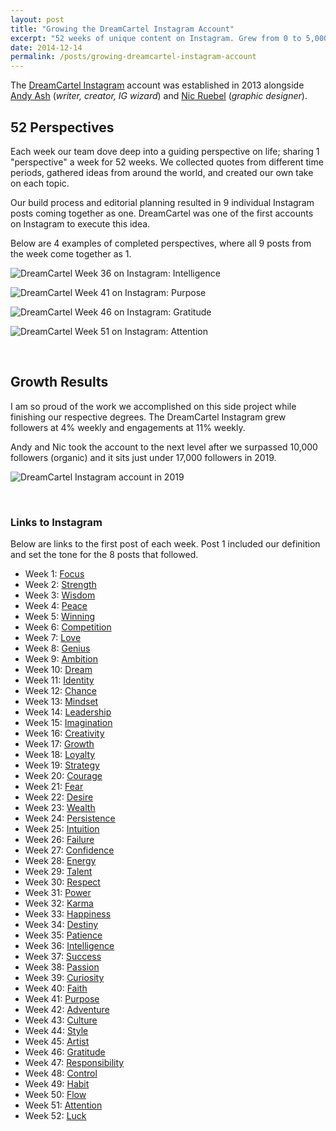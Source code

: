 ```yaml
---
layout: post
title: "Growing the DreamCartel Instagram Account"
excerpt: "52 weeks of unique content on Instagram. Grew from 0 to 5,000 followers with 4% weekly increase in followers and 11% weekly increase in engagement."
date: 2014-12-14
permalink: /posts/growing-dreamcartel-instagram-account
---
```



The [DreamCartel Instagram](https://www.instagram.com/dreamcartel/) account was established in 2013 alongside [Andy Ash](https://www.instagram.com/andycashco/) (*writer, creator, IG wizard*) and [Nic Ruebel](https://www.instagram.com/nicruebel/) (*graphic designer*).

## 52 Perspectives

Each week our team dove deep into a guiding perspective on life; sharing 1 "perspective" a week for 52 weeks. We collected quotes from different time periods, gathered ideas from around the world, and created our own take on each topic.

Our build process and editorial planning resulted in 9 individual Instagram posts coming together as one. DreamCartel was one of the first accounts on Instagram to execute this idea.

Below are 4 examples of completed perspectives, where all 9 posts from the week come together as 1.

![DreamCartel Week 36 on Instagram: Intelligence](/img/dreamcartel-ig-36.png)

![DreamCartel Week 41 on Instagram: Purpose](/img/dreamcartel-ig-41.png)

![DreamCartel Week 46 on Instagram: Gratitude](/img/dreamcartel-ig-46.png)

![DreamCartel Week 51 on Instagram: Attention](/img/dreamcartel-ig-51.png)

&nbsp;

## Growth Results

I am so proud of the work we accomplished on this side project while finishing our respective degrees. The DreamCartel Instagram grew followers at 4% weekly and engagements at 11% weekly.

Andy and Nic took the account to the next level after we surpassed 10,000 followers (organic) and it sits just under 17,000 followers in 2019.

![DreamCartel Instagram account in 2019](/img/dreamcartel-ig-today-2019.png)

&nbsp;

### Links to Instagram

Below are links to the first post of each week. Post 1 included our definition and set the tone for the 8 posts that followed.

- Week 1: [Focus](https://www.instagram.com/p/ijeUwIRMrF/)  
- Week 2: [Strength](https://www.instagram.com/p/i1iQNuxMmq/)  
- Week 3: [Wisdom](https://www.instagram.com/p/jHd3O7xMg0/)  
- Week 4: [Peace](https://www.instagram.com/p/jZCvD5RMpH/)  
- Week 5: [Winning](https://www.instagram.com/p/jrX-gdxMoI/)  
- Week 6: [Competition](https://www.instagram.com/p/j-IeevRMk_/)  
- Week 7: [Love](https://www.instagram.com/p/kQR9TRxMov/)  
- Week 8: [Genius](https://www.instagram.com/p/khSToZRMrl/)  
- Week 9: [Ambition](https://www.instagram.com/p/kzt_a7xMmK/)  
- Week 10: [Dream](https://www.instagram.com/p/lFgbpFxMg6/)  
- Week 11: [Identity](https://www.instagram.com/p/lXe227xMqm/)  
- Week 12: [Chance](https://www.instagram.com/p/lqE8J5xMva/)  
- Week 13: [Mindset](https://www.instagram.com/p/l7mrFtxMnc/)  
- Week 14: [Leadership](https://www.instagram.com/p/mNwwAxxMn0/)  
- Week 15: [Imagination](https://www.instagram.com/p/mfqJV3xMjU/)  
- Week 16: [Creativity](https://www.instagram.com/p/mxsGIMRMoX/)  
- Week 17: [Growth](https://www.instagram.com/p/nEdTI4RMhl/)  
- Week 18: [Loyalty](https://www.instagram.com/p/nY9zTFxMux/)  
- Week 19: [Strategy](https://www.instagram.com/p/nqRfbQxMmr/)  
- Week 20: [Courage](https://www.instagram.com/p/n8R3IExMoZ/)  
- Week 21: [Fear](https://www.instagram.com/p/oM5wvxxMo4/)  
- Week 22: [Desire](https://www.instagram.com/p/ogP9JMxMgc/)  
- Week 23: [Wealth](https://www.instagram.com/p/ow0lH-RMvy/)  
- Week 24: [Persistence](https://www.instagram.com/p/pECFEcRMgV/)  
- Week 25: [Intuition](https://www.instagram.com/p/pTj6orRMkh/)  
- Week 26: [Failure](https://www.instagram.com/p/pl3gk4xMnT/)  
- Week 27: [Confidence](https://www.instagram.com/p/p4tOmqxMor/)  
- Week 28: [Energy](https://www.instagram.com/p/qLNwtERMsK/)  
- Week 29: [Talent](https://www.instagram.com/p/qdHz7JxMuS/)  
- Week 30: [Respect](https://www.instagram.com/p/qzgxHTRMoG/)  
- Week 31: [Power](https://www.instagram.com/p/rDzkC4RMky/)  
- Week 32: [Karma](https://www.instagram.com/p/rVDdbKxMg3/)  
- Week 33: [Happiness](https://www.instagram.com/p/rjqFkkxMhA/)  
- Week 34: [Destiny](https://www.instagram.com/p/r5p60zxMgM/)  
- Week 35: [Patience](https://www.instagram.com/p/sLyazMxMnw/)  
- Week 36: [Intelligence](https://www.instagram.com/p/skw6FURMtJ/)  
- Week 37: [Success](https://www.instagram.com/p/s20PNqxMkA/)  
- Week 38: [Passion](https://www.instagram.com/p/tY6kgxxMkg/)  
- Week 39: [Curiosity](https://www.instagram.com/p/uOCNGlxMrC/)  
- Week 40: [Faith](https://www.instagram.com/p/u9eX-iRMuP/)  
- Week 41: [Purpose](https://www.instagram.com/p/wFr2LvxMnt/)  
- Week 42: [Adventure](https://www.instagram.com/p/xfrZyKxMhI/)  
- Week 43: [Culture](https://www.instagram.com/p/yYMr9ORMqj/)  
- Week 44: [Style](https://www.instagram.com/p/zWB6RzxMhW/)  
- Week 45: [Artist](https://www.instagram.com/p/0WY4lIRMvv/)  
- Week 46: [Gratitude](https://www.instagram.com/p/1mMeK3xMgW/)  
- Week 47: [Responsibility](https://www.instagram.com/p/2pMkcRRMuj/)  
- Week 48: [Control](https://www.instagram.com/p/3NRU11RMt-/)  
- Week 49: [Habit](https://www.instagram.com/p/3u1JZKxMvF/)  
- Week 50: [Flow](https://www.instagram.com/p/4scy2HRMvh/)  
- Week 51: [Attention](https://www.instagram.com/p/5doBqIxMvp/)  
- Week 52: [Luck](https://www.instagram.com/p/6aybanxMoc/)  

&nbsp;
